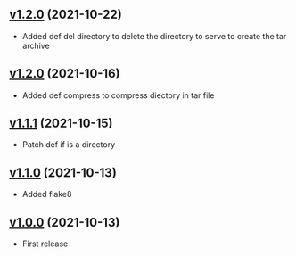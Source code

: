 ## [v1.2.0](https://github.com/gaetanprx/backup/releases/tag/v1.3.0) (2021-10-22)

- Added def del directory to delete the directory to serve to create the tar archive 

## [v1.2.0](https://github.com/gaetanprx/backup/releases/tag/v1.2.0) (2021-10-16)

- Added def compress to compress diectory in tar file

## [v1.1.1](https://github.com/gaetanprx/backup/releases/tag/v1.1.1) (2021-10-15)

- Patch def if is a directory

## [v1.1.0](https://github.com/gaetanprx/backup/releases/tag/v1.1.0) (2021-10-13)

- Added flake8

## [v1.0.0](https://github.com/gaetanprx/backup/releases/tag/v1.0.0) (2021-10-13)

- First release
